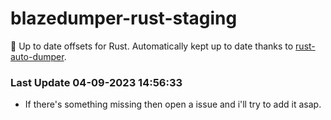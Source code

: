 # blazedumper-rust-staging

🚀 Up to date offsets for Rust. Automatically kept up to date thanks to [rust-auto-dumper](https://github.com/Akandesh/rust-auto-dumper).


### Last Update 04-09-2023 14:56:33
- If there's something missing then open a issue and i'll try to add it asap.